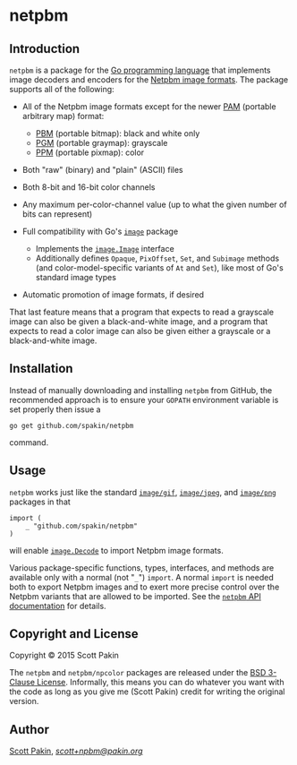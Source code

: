 netpbm
======

Introduction
------------

`netpbm` is a package for the [Go programming language](http://www.golang.org/) that implements image decoders and encoders for the [Netpbm image formats](http://netpbm.sourceforge.net/doc/#formats).  The package supports all of the following:

* All of the Netpbm image formats except for the newer [PAM](http://netpbm.sourceforge.net/doc/pam.html) (portable arbitrary map) format:

  - [PBM](http://netpbm.sourceforge.net/doc/pbm.html) (portable bitmap): black and white only
  - [PGM](http://netpbm.sourceforge.net/doc/pgm.html) (portable graymap): grayscale
  - [PPM](http://netpbm.sourceforge.net/doc/ppm.html) (portable pixmap): color

* Both "raw" (binary) and "plain" (ASCII) files

* Both 8-bit and 16-bit color channels

* Any maximum per-color-channel value (up to what the given number of bits can represent)

* Full compatibility with Go's [`image`](https://golang.org/pkg/image/) package

  - Implements the [`image.Image`](https://golang.org/pkg/image/#Image) interface
  - Additionally defines `Opaque`, `PixOffset`, `Set`, and `Subimage` methods (and color-model-specific variants of `At` and `Set`), like most of Go's standard image types

* Automatic promotion of image formats, if desired

That last feature means that a program that expects to read a grayscale image can also be given a black-and-white image, and a program that expects to read a color image can also be given either a grayscale or a black-and-white image.

Installation
------------

Instead of manually downloading and installing `netpbm` from GitHub, the recommended approach is to ensure your `GOPATH` environment variable is set properly then issue a

    go get github.com/spakin/netpbm

command.

Usage
-----

`netpbm` works just like the standard [`image/gif`](https://golang.org/pkg/image/gif/), [`image/jpeg`](https://golang.org/pkg/image/jpeg/), and [`image/png`](https://golang.org/pkg/image/png/) packages in that 

    import (
        _ "github.com/spakin/netpbm"
    )

will enable [`image.Decode`](https://golang.org/pkg/image/#Decode) to import Netpbm image formats.

Various package-specific functions, types, interfaces, and methods are available only with a normal (not "`_`") `import`.  A normal `import` is needed both to export Netpbm images and to exert more precise control over the Netpbm variants that are allowed to be imported.  See the [`netpbm` API documentation](http://godoc.org/github.com/spakin/netpbm) for details.

Copyright and License
---------------------

Copyright &copy; 2015 Scott Pakin

The `netpbm` and `netpbm/npcolor` packages are released under the [BSD 3-Clause License](http://opensource.org/licenses/BSD-3-Clause).  Informally, this means you can do whatever you want with the code as long as you give me (Scott Pakin) credit for writing the original version.

Author
------

[Scott Pakin](http://www.pakin.org/~scott/), *scott+npbm@pakin.org*
